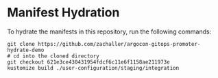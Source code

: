 # Manifest Hydration

To hydrate the manifests in this repository, run the following commands:

```shell
git clone https://github.com/zachaller/argocon-gitops-promoter-hydrate-demo
# cd into the cloned directory
git checkout 621e3ce430431954fdcf6c11e6f1158ae211973e
kustomize build ./user-configuration/staging/integration
```
